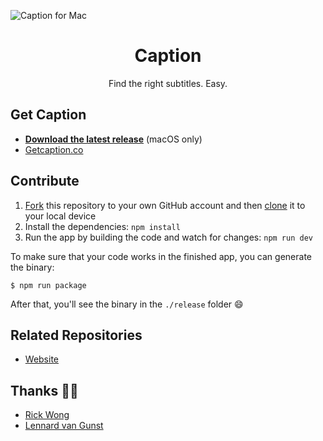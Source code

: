 ![Caption for Mac](https://getcaption.co/cover.jpg)

<p align="center">
  <h1 align="center">Caption</h1>
  <p align="center">Find the right subtitles. Easy.<p>
</p>

## Get Caption

- **[Download the latest release](http://getcaption.co/)** (macOS only)
- [Getcaption.co](https://getcaption.co/)

## Contribute

1. [Fork](https://help.github.com/articles/fork-a-repo/) this repository to your own GitHub account and then [clone](https://help.github.com/articles/cloning-a-repository/) it to your local device
2. Install the dependencies: `npm install`
3. Run the app by building the code and watch for changes: `npm run dev`

To make sure that your code works in the finished app, you can generate the binary:

```
$ npm run package
```

After that, you'll see the binary in the `./release` folder :smile:

## Related Repositories

- [Website](https://github.com/gielcobben/CaptionWebsite)

## Thanks 🙏🏻

- [Rick Wong](https://github.com/RickWong)
- [Lennard van Gunst](https://github.com/lvgunst)
